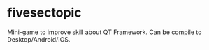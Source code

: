# fivesectopic

Mini-game to improve skill about QT Framework. Can be compile to Desktop/Android/IOS.
